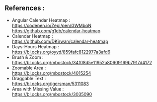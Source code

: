 ## References : 

* Angular Calendar Heatmap :  
    https://codepen.io/Zepi/pen/GWMbqN  
    https://github.com/g1eb/calendar-heatmap
* Calendar Heatmap :  
    https://github.com/DKirwan/calendar-heatmap
* Days-Hours Heatmap :  
    https://bl.ocks.org/oyyd/859fafc8122977a3afd6 
* Brush & Zoom :  
    https://bl.ocks.org/mbostock/34f08d5e11952a80609169b7917d4172
* Zoomable Area :  
    https://bl.ocks.org/mbostock/4015254
* Draggable Text :  
    https://bl.ocks.org/lgersman/5311083
* Area with Missing Value :  
    https://bl.ocks.org/mbostock/3035090
